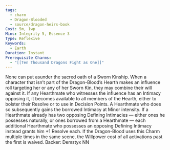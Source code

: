 ```yaml
---
tags:
  - charm
  - Dragon-Blooded
  - source/dragon-heirs-book
Cost: 5m, 1wp
Mins: Integrity 5, Essence 3
Type: Reflexive
Keywords:
  - Earth
Duration: Instant
Prerequisite Charms:
  - "[[Ten Thousand Dragons Fight as One]]"
---
```

None can put asunder the sacred oath of a Sworn Kinship. When a character that isn’t part of the Dragon-Blood’s Hearth makes an influence roll targeting her or any of her Sworn Kin, they may combine their will against it. If any Hearthmate who witnesses the influence has an Intimacy opposing it, it becomes available to all members of the Hearth, either to bolster their Resolve or to use in Decision Points. A Hearthmate who does so subsequently gains the borrowed Intimacy at Minor intensity.
If a Hearthmate already has two opposing Defining Intimacies — either ones he possesses naturally, or ones borrowed from a Hearthmate — each additional Hearthmate who possesses an opposing Defining Intimacy instead grants him +1 Resolve each.
If the Dragon-Blood uses this Charm multiple times in the same scene, the Willpower cost of all activations past the first is waived.
Backer: Demstyx NN